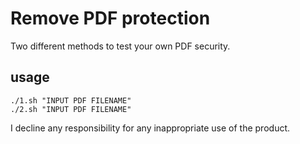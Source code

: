 # Remove PDF protection

Two different methods to test your own PDF security.

## usage
    ./1.sh "INPUT PDF FILENAME"
    ./2.sh "INPUT PDF FILENAME"



I decline any responsibility for any inappropriate use of the product.

